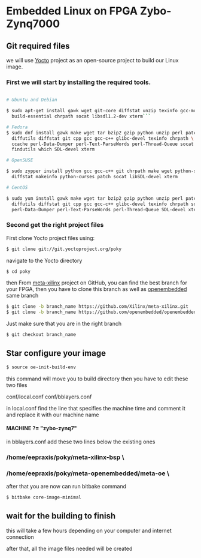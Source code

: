 # Embedded Linux on FPGA Zybo-Zynq7000 

## Git required files

we will use [Yocto](https://www.yoctoproject.org/docs/2.0/yocto-project-qs/yocto-project-qs.html) project as an open-source project to build our Linux image.

### First we will start by installing the required tools.

```bash

# Ubuntu and Debian

$ sudo apt-get install gawk wget git-core diffstat unzip texinfo gcc-multilib \
  build-essential chrpath socat libsdl1.2-dev xterm```

# Fedora
$ sudo dnf install gawk make wget tar bzip2 gzip python unzip perl patch \
  diffutils diffstat git cpp gcc gcc-c++ glibc-devel texinfo chrpath \
  ccache perl-Data-Dumper perl-Text-ParseWords perl-Thread-Queue socat \
  findutils which SDL-devel xterm

# OpenSUSE

$ sudo zypper install python gcc gcc-c++ git chrpath make wget python-xml \
  diffstat makeinfo python-curses patch socat libSDL-devel xterm

# CentOS

$ sudo yum install gawk make wget tar bzip2 gzip python unzip perl patch \
  diffutils diffstat git cpp gcc gcc-c++ glibc-devel texinfo chrpath socat \
  perl-Data-Dumper perl-Text-ParseWords perl-Thread-Queue SDL-devel xterm

```

### Second get the right project files
First clone Yocto project files using:
```bash
$ git clone git://git.yoctoproject.org/poky
```

navigate to the Yocto directory
```bash
$ cd poky
```
then From [meta-xilinx](https://github.com/Xilinx/meta-xilinx) project on GitHub, you can find the best branch for your FPGA, then you have to clone this branch as well as [openembedded](https://github.com/openembedded/openembedded) same branch 

```bash
$ git clone -b branch_name https://github.com/Xilinx/meta-xilinx.git
$ git clone -b branch_name https://github.com/openembedded/openembedded.git
```
Just make sure that you are in the right branch 
```bash
$ git checkout branch_name
```
## Star configure your image

```bash
$ source oe-init-build-env
```
this command will move you to build directory
then you have to edit these two files 

conf/local.conf
conf/bblayers.conf

in local.conf find the line that specifies the machine time and comment it and replace it with our machine name

#### MACHINE ?= "zybo-zynq7" 

in bblayers.conf add these two lines below the existing ones

### /home/eepraxis/poky/meta-xilinx-bsp \
### /home/eepraxis/poky/meta-openembedded/meta-oe \

after that you are now can run bitbake command

```bash
$ bitbake core-image-minimal
```
## wait for the building to finish 
this will take a few hours depending on your computer and internet connection

after that, all the image files needed will be created 

